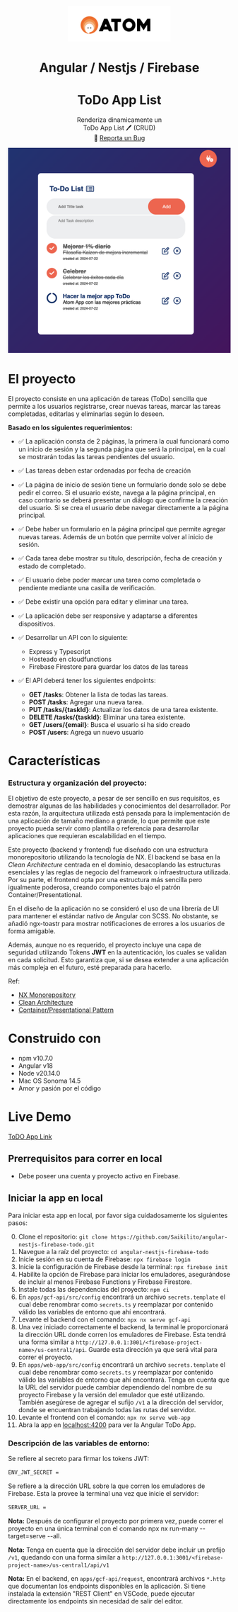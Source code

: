 <!-- PROJECT LOGO -->
<br />
<p align="center">
  <a href="#">
    <img src="./docs/atom.png" alt="logo"  height="80">    
  </a>

  <h1 align="center">
	Angular / Nestjs / Firebase 
  </h1>
  <h1 align="center">ToDo App List</h1>

  <p align="center">
    Renderiza dinamicamente un 
    <br /> ToDo App List 🖊️ (CRUD) 
    <br />
    🐞
    <a href="https://github.com/Saikilito/angular-nestjs-firebase-todo/issues">Reporta un Bug</a>
    
  </p>
</p>
    <p align="center">
    <img src="./docs/todo-app.png"/>
    </p>

# El proyecto

El proyecto consiste en una aplicación de tareas (ToDo) sencilla que permite a los usuarios registrarse, crear nuevas tareas, marcar las tareas completadas, editarlas y eliminarlas según lo deseen.

**Basado en los siguientes requerimientos:**

- ✅ La aplicación consta de 2 páginas, la primera la cual funcionará
  como un inicio de sesión y la segunda página que será la principal, en
  la cual se mostrarán todas las tareas pendientes del usuario.

- ✅ Las tareas deben estar ordenadas por fecha de creación

- ✅ La página de inicio de sesión tiene un formulario donde solo se debe
  pedir el correo. Si el usuario existe, navega a la página principal, en
  caso contrario se deberá presentar un diálogo que confirme la
  creación del usuario. Si se crea el usuario debe navegar directamente
  a la página principal.

- ✅ Debe haber un formulario en la página principal que permite agregar
  nuevas tareas. Además de un botón que permite volver al inicio de
  sesión.

- ✅ Cada tarea debe mostrar su título, descripción, fecha de creación y
  estado de completado.

- ✅ El usuario debe poder marcar una tarea como completada o
  pendiente mediante una casilla de verificación.

- ✅ Debe existir una opción para editar y eliminar una tarea.

- ✅ La aplicación debe ser responsive y adaptarse a diferentes
  dispositivos.

- ✅ Desarrollar un API con lo siguiente:

  - Express y Typescript
  - Hosteado en cloudfunctions
  - Firebase Firestore para guardar los datos de las
    tareas

- ✅ El API deberá tener los siguientes endpoints:
  - **GET /tasks**: Obtener la lista de todas las tareas.
  - **POST /tasks**: Agregar una nueva tarea.
  - **PUT /tasks/{taskId}**: Actualizar los datos de una tarea existente.
  - **DELETE /tasks/{taskId}**: Eliminar una tarea existente.
  - **GET /users/{email}**: Busca el usuario si ha sido creado
  - **POST /users**: Agrega un nuevo usuario

# Características

### Estructura y organización del proyecto:

El objetivo de este proyecto, a pesar de ser sencillo en sus requisitos, es demostrar algunas de las habilidades y conocimientos del desarrollador. Por esta razón, la arquitectura utilizada está pensada para la implementación de una aplicación de tamaño mediano a grande, lo que permite que este proyecto pueda servir como plantilla o referencia para desarrollar aplicaciones que requieran escalabilidad en el tiempo.

Este proyecto (backend y frontend) fue diseñado con una estructura monorepositorio utilizando la tecnología de NX. El backend se basa en la _Clean Architecture_ centrada en el dominio, desacoplando las estructuras esenciales y las reglas de negocio del framework o infraestructura utilizada. Por su parte, el frontend opta por una estructura más sencilla pero igualmente poderosa, creando componentes bajo el patrón Container/Presentational.

En el diseño de la aplicación no se consideró el uso de una librería de UI para mantener el estándar nativo de Angular con SCSS. No obstante, se añadió ngx-toastr para mostrar notificaciones de errores a los usuarios de forma amigable.

Además, aunque no es requerido, el proyecto incluye una capa de seguridad utilizando Tokens **JWT** en la autenticación, los cuales se validan en cada solicitud. Esto garantiza que, si se desea extender a una aplicación más compleja en el futuro, esté preparada para hacerlo.

Ref:

- [NX Monorepository](https://nx.dev/)
- [Clean Architecture](https://blog.cleancoder.com/uncle-bob/2012/08/13/the-clean-architecture.html)
- [Container/Presentational Pattern](https://www.patterns.dev/react/presentational-container-pattern/)

# Construido con

- npm v10.7.0
- Angular v18
- Node v20.14.0
- Mac OS Sonoma 14.5
- Amor y pasión por el código

# Live Demo

<a href="https://angular-cloud-functions-todo.web.app">ToDO App Link</a>


## Prerrequisitos para correr en local

- Debe poseer una cuenta y proyecto activo en Firebase.

## Iniciar la app en local

Para iniciar esta app en local, por favor siga cuidadosamente los siguientes pasos:

0. Clone el repositorio: `git clone https://github.com/Saikilito/angular-nestjs-firebase-todo.git`
1. Navegue a la raíz del proyecto: `cd angular-nestjs-firebase-todo`
2. Inicie sesión en su cuenta de Firebase: `npx firebase login`
3. Inicie la configuración de Firebase desde la terminal: `npx firebase init`
4. Habilite la opción de Firebase para iniciar los emuladores, asegurándose de incluir al menos Firebase Functions y Firebase Firestore.
5. Instale todas las dependencias del proyecto: `npm ci`
6. En `apps/gcf-api/src/config` encontrará un archivo `secrets.template` el cual debe renombrar como `secrets.ts` y reemplazar por contenido válido las variables de entorno que ahí encontrará.
7. Levante el backend con el comando: `npx nx serve gcf-api`
8. Una vez iniciado correctamente el backend, la terminal le proporcionará la dirección URL donde corren los emuladores de Firebase. Esta tendrá una forma similar a `http://127.0.0.1:3001/<firebase-project-name>/us-central1/api`. Guarde esta dirección ya que será vital para correr el proyecto.
9. En `apps/web-app/src/config` encontrará un archivo `secrets.template` el cual debe renombrar como `secrets.ts` y reemplazar por contenido válido las variables de entorno que ahí encontrará. Tenga en cuenta que la URL del servidor puede cambiar dependiendo del nombre de su proyecto Firebase y la versión del emulador que esté utilizando. También asegúrese de agregar el sufijo `/v1` a la dirección del servidor, donde se encuentran trabajando todas las rutas del servidor.
10. Levante el frontend con el comando: `npx nx serve web-app`
11. Abra la app en [localhost:4200](http://localhost:4200) para ver la Angular ToDo App.

### Descripción de las variables de entorno:

Se refiere al secreto para firmar los tokens JWT:

```bash
ENV_JWT_SECRET =
```

Se refiere a la dirección URL sobre la que corren los emuladores de Firebase. Esta la provee la terminal una vez que inicie el servidor:

```bash
SERVER_URL =
```

**Nota:** Después de configurar el proyecto por primera vez, puede correr el proyecto en una única terminal con el comando npx nx run-many --target=serve --all.

**Nota:** Tenga en cuenta que la dirección del servidor debe incluir un prefijo `/v1`, quedando con una forma similar a `http://127.0.0.1:3001/<firebase-project-name>/us-central1/api/v1`

**Nota:** En el backend, en `apps/gcf-api/request`, encontrará archivos `*.http` que documentan los endpoints disponibles en la aplicación. Si tiene instalada la extensión "REST Client" en VSCode, puede ejecutar directamente los endpoints sin necesidad de salir del editor.
